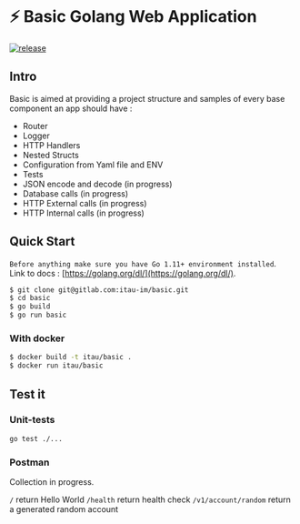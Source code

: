 # ⚡ ️Basic Golang Web Application

[![release](https://img.shields.io/badge/release%20-v0.1-0077b3.svg?style=flat-square)](https://gitlab.com/itau-im/basic/releases)

## Intro

Basic is aimed at providing a project structure and samples of every base component an app should have :
 * Router
 * Logger
 * HTTP Handlers
 * Nested Structs
 * Configuration from Yaml file and ENV
 * Tests
 * JSON encode and decode (in progress)
 * Database calls (in progress)
 * HTTP External calls (in progress)
 * HTTP Internal calls (in progress)
 
 ## Quick Start
 
 `Before anything make sure you have Go 1.11+ environment installed`.  
Link to docs : [https://golang.org/dl/](https://golang.org/dl/).  

```bash
$ git clone git@gitlab.com:itau-im/basic.git
$ cd basic
$ go build
$ go run basic
```

### With docker

```bash
$ docker build -t itau/basic .
$ docker run itau/basic
```

## Test it

### Unit-tests

```bash
go test ./...
```

### Postman

Collection in progress.

`/` return Hello World
`/health` return health check
`/v1/account/random` return a generated random account